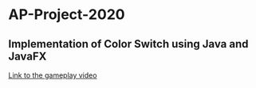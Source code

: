 # AP-Project-2020
## Implementation of Color Switch using Java and JavaFX
[Link to the gameplay video](https://drive.google.com/file/d/1QlbKk2QgU8UOkPTRCfHxnZLNnTt1tIYh/view)
